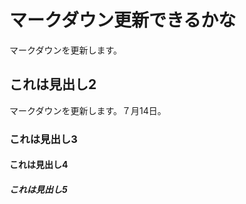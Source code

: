 
# マークダウン更新できるかな
マークダウンを更新します。
## これは見出し2
マークダウンを更新します。７月14日。
### これは見出し3
#### これは見出し4
##### これは見出し5

